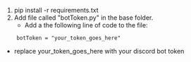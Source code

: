 1.  pip install -r requirements.txt
2. Add file called "botToken.py" in the base folder.
    - Add a the following line of code to the file:
```
    botToken = "your_token_goes_here"
```
   - replace your_token_goes_here with your discord bot token
